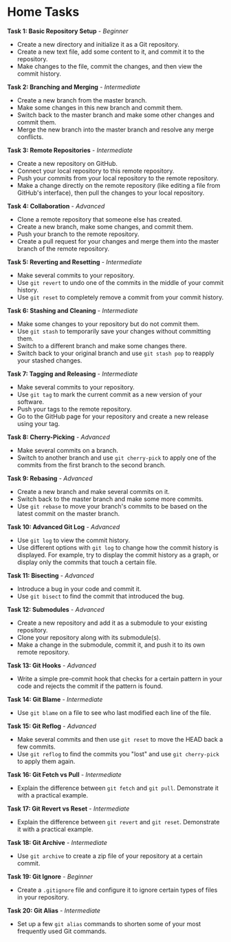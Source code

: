 # Home Tasks

**Task 1: Basic Repository Setup** - *Beginner*
   - Create a new directory and initialize it as a Git repository.
   - Create a new text file, add some content to it, and commit it to the repository.
   - Make changes to the file, commit the changes, and then view the commit history.

**Task 2: Branching and Merging** - *Intermediate*
   - Create a new branch from the master branch.
   - Make some changes in this new branch and commit them.
   - Switch back to the master branch and make some other changes and commit them.
   - Merge the new branch into the master branch and resolve any merge conflicts.

**Task 3: Remote Repositories** - *Intermediate*
   - Create a new repository on GitHub.
   - Connect your local repository to this remote repository.
   - Push your commits from your local repository to the remote repository.
   - Make a change directly on the remote repository (like editing a file from GitHub's interface), then pull the changes to your local repository.

**Task 4: Collaboration** - *Advanced*
   - Clone a remote repository that someone else has created.
   - Create a new branch, make some changes, and commit them.
   - Push your branch to the remote repository.
   - Create a pull request for your changes and merge them into the master branch of the remote repository.

**Task 5: Reverting and Resetting** - *Intermediate*
   - Make several commits to your repository.
   - Use `git revert` to undo one of the commits in the middle of your commit history.
   - Use `git reset` to completely remove a commit from your commit history.

**Task 6: Stashing and Cleaning** - *Intermediate*
   - Make some changes to your repository but do not commit them.
   - Use `git stash` to temporarily save your changes without committing them.
   - Switch to a different branch and make some changes there.
   - Switch back to your original branch and use `git stash pop` to reapply your stashed changes.

**Task 7: Tagging and Releasing** - *Intermediate*
   - Make several commits to your repository.
   - Use `git tag` to mark the current commit as a new version of your software.
   - Push your tags to the remote repository.
   - Go to the GitHub page for your repository and create a new release using your tag.

**Task 8: Cherry-Picking** - *Advanced*
   - Make several commits on a branch.
   - Switch to another branch and use `git cherry-pick` to apply one of the commits from the first branch to the second branch.

**Task 9: Rebasing** - *Advanced*
   - Create a new branch and make several commits on it.
   - Switch back to the master branch and make some more commits.
   - Use `git rebase` to move your branch's commits to be based on the latest commit on the master branch.

**Task 10: Advanced Git Log** - *Advanced*
- Use `git log` to view the commit history.
- Use different options with `git log` to change how the commit history is displayed. For example, try to display the commit history as a graph, or display only the commits that touch a certain file.

**Task 11: Bisecting** - *Advanced*
- Introduce a bug in your code and commit it.
- Use `git bisect` to find the commit that introduced the bug.

**Task 12: Submodules** - *Advanced*
- Create a new repository and add it as a submodule to your existing repository.
- Clone your repository along with its submodule(s).
- Make a change in the submodule, commit it, and push it to its own remote repository.

**Task 13: Git Hooks** - *Advanced*
- Write a simple pre-commit hook that checks for a certain pattern in your code and rejects the commit if the pattern is found.

**Task 14: Git Blame** - *Intermediate*
- Use `git blame` on a file to see who last modified each line of the file.

**Task 15: Git Reflog** - *Advanced*
- Make several commits and then use `git reset` to move the HEAD back a few commits.
- Use `git reflog` to find the commits you "lost" and use `git cherry-pick` to apply them again.

**Task 16: Git Fetch vs Pull** - *Intermediate*
- Explain the difference between `git fetch` and `git pull`. Demonstrate it with a practical example.

**Task 17: Git Revert vs Reset** - *Intermediate*
- Explain the difference between `git revert` and `git reset`. Demonstrate it with a practical example.

**Task 18: Git Archive** - *Intermediate*
- Use `git archive` to create a zip file of your repository at a certain commit.

**Task 19: Git Ignore** - *Beginner*
- Create a `.gitignore` file and configure it to ignore certain types of files in your repository.

**Task 20: Git Alias** - *Intermediate*
- Set up a few `git alias` commands to shorten some of your most frequently used Git commands.